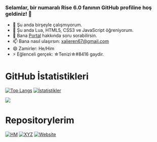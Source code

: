 ### Selamlar, bir numaralı Rise 6.0 fanının GitHub profiline hoş geldiniz! 👋

- 🔭 Şu anda birşeyle çalışmıyorum.
- 🌱 Şu anda Lua, HTML5, CSS3 ve JavaScript öğreniyorum.
- 💬 Bana [Portal](https://store.steampowered.com/app/400/Portal) hakkında soru sorabilirsin.
- 📫 Bana nasıl ulaşırsın: [xalieren67@gmail.com](mailto:xalieren67@gmail.com)
- 😄 Zamirler: He/Him
- ⚡ Eğlenceli gerçek: ☆Tenizi☆#8416 gaydir.

# GitHub İstatistikleri
[![Top Langs](https://github-readme-stats.vercel.app/api/top-langs/?username=Xalieren&layout=donut-vertical&theme=tokyonight)](https://github.com/Xalieren?tab=repositories)
[![İstatistikler](https://github-readme-stats.vercel.app/api?username=Xalieren&show_icons=true&theme=tokyonight)](https://github.com/Xalieren)

<img src="https://komarev.com/ghpvc/?username=Xalieren&style=plastic&color=blue" style="align: center;">

# Repositorylerim
[![HM](https://github-readme-stats.vercel.app/api/pin/?username=Xalieren&repo=hesap-makinesi&theme=tokyonight)](https://github.com/Xalieren/hesap-makinesi)
[![XYZ](https://github-readme-stats.vercel.app/api/pin/?username=Xalieren&repo=XYZ&theme=tokyonight)](https://github.com/Xalieren/XYZ)
[![Website](https://github-readme-stats.vercel.app/api/pin/?username=Xalieren&repo=xalieren.github.io&theme=tokyonight)](https://xalieren.github.io)
